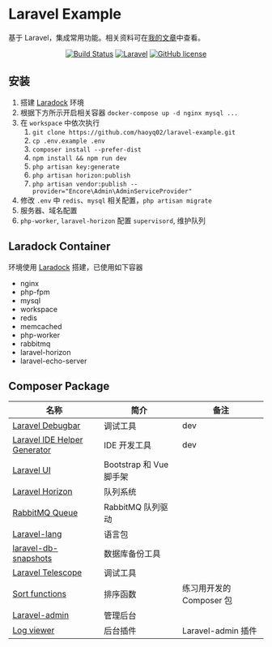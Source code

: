 # Laravel Example
基于 Laravel，集成常用功能。相关资料可在[我的文章](https://segmentfault.com/u/haoyq/articles)中查看。

<p align="center">
    <a href="https://github.com/haoyuqi/laravel-example/actions"><img alt="Build Status" src="https://github.com/haoyuqi/laravel-example/workflows/CI/badge.svg"></a>
    <a href="https://laravel.com/"><img alt="Laravel" src="https://img.shields.io/badge/Laravel-v7.28.1-%23fc2d1f"></a>
    <a href="https://github.com/haoyuqi/laravel-example/blob/master/LICENSE"><img alt="GitHub license" src="https://img.shields.io/github/license/haoyuqi/laravel-example"></a>
</p>

## 安装
1. 搭建 [Laradock](https://github.com/laradock/laradock) 环境
2. 根据下方所示开启相关容器 `docker-compose up -d nginx mysql ...`
3. 在 `workspace` 中依次执行
    1. `git clone https://github.com/haoyq02/laravel-example.git`
    2. `cp .env.example .env`
    3. `composer install --prefer-dist`
    4. `npm install && npm run dev`
    5. `php artisan key:generate`
    6. `php artisan horizon:publish`   
    7. `php artisan vendor:publish --provider="Encore\Admin\AdminServiceProvider"`
4. 修改 `.env` 中 `redis`、`mysql` 相关配置，`php artisan migrate`
5. 服务器、域名配置
6. `php-worker`, `laravel-horizon` 配置 `supervisord`, 维护队列   

## Laradock Container
环境使用 [Laradock](https://github.com/laradock/laradock) 搭建，已使用如下容器
* nginx
* php-fpm
* mysql
* workspace
* redis
* memcached
* php-worker
* rabbitmq
* laravel-horizon
* laravel-echo-server

## Composer Package
| 名称 | 简介 | 备注 |
| ---- | ---- | ---- |
| [Laravel Debugbar](https://github.com/barryvdh/laravel-debugbar) | 调试工具 | dev |
| [Laravel IDE Helper Generator](https://github.com/barryvdh/laravel-ide-helper) | IDE 开发工具 | dev |
| [Laravel UI](https://github.com/laravel/ui) | Bootstrap 和 Vue 脚手架 |  |
| [Laravel Horizon](https://github.com/laravel/horizon) | 队列系统 |  |
| [RabbitMQ Queue](https://github.com/vyuldashev/laravel-queue-rabbitmq#rabbitmq-queue-driver-for-laravel) | RabbitMQ 队列驱动 |  |
| [Laravel-lang](https://github.com/overtrue/laravel-lang) | 语言包 |  |
| [laravel-db-snapshots](https://github.com/spatie/laravel-db-snapshots) | 数据库备份工具 | |
| [Laravel Telescope](https://github.com/laravel/telescope) | 调试工具 |  |
| [Sort functions](https://github.com/haoyuqi/sort-function) | 排序函数 | 练习用开发的 Composer 包 |
| [Laravel-admin](https://github.com/z-song/laravel-admin) | 管理后台 |  |
| [Log viewer](https://github.com/laravel-admin-extensions/log-viewer) | 后台插件 | Laravel-admin 插件 |

